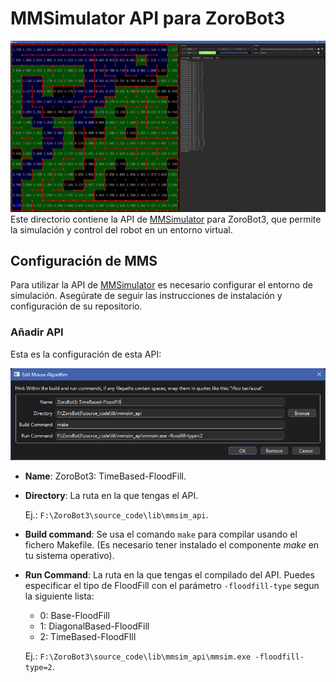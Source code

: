 # MMSimulator API para ZoroBot3

![MMSim Japan2019](../../../images/mmsim_japan_2019.png "MMSim Japan2019")
Este directorio contiene la API de [MMSimulator](https://github.com/OPRobots/mms) para ZoroBot3, que permite la simulación y control del robot en un entorno virtual.

## Configuración de MMS
Para utilizar la API de [MMSimulator](https://github.com/OPRobots/mms) es necesario configurar el entorno de simulación. Asegúrate de seguir las instrucciones de instalación y configuración de su repositorio.

### Añadir API
Esta es la configuración de esta API:


![MMSim API Config](../../../images/mmsim_api_config.png "MMSim API Config")

  - **Name**: ZoroBot3: TimeBased-FloodFill.
  - **Directory**: La ruta en la que tengas el API. 
  
    Ej.: `F:\ZoroBot3\source_code\lib\mmsim_api`.
  - **Build command**: Se usa el comando `make` para compilar usando el fichero Makefile. (Es necesario tener instalado el componente *make* en tu sistema operativo).
  - **Run Command**: La ruta en la que tengas el compilado del API. Puedes especificar el tipo de FloodFill con el parámetro `-floodfill-type` segun la siguiente lista:
    - 0: Base-FloodFill
    - 1: DiagonalBased-FloodFill
    - 2: TimeBased-FloodFIll

    Ej.: `F:\ZoroBot3\source_code\lib\mmsim_api\mmsim.exe -floodfill-type=2`.